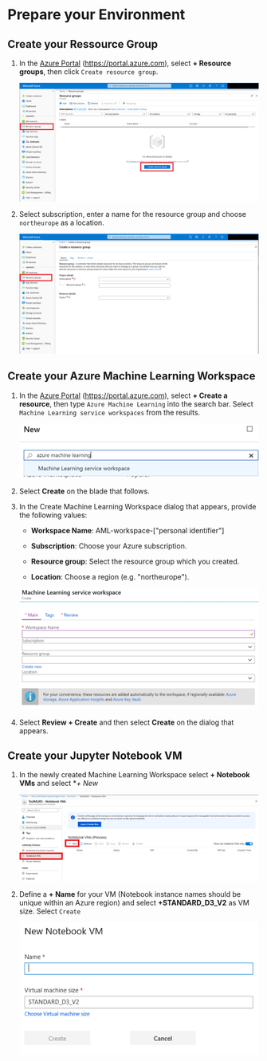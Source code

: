 # Prepare your Environment


## Create your Ressource Group

1.  In the [Azure Portal](https://portal.azure.com) (https://portal.azure.com), select **+ Resource groups**, then click `Create resource group`.

    ![Click on create resource group.](images/RG.png 'Create a resource group')

2. Select subscription, enter a name for the resource group and choose `northeurope` as a location.

    ![Select subscription, enter a name for the resource group and choose "northeurop" as location.](images/CreateRG.png 'Create a resource group')



## Create your Azure Machine Learning Workspace

1.  In the [Azure Portal](https://portal.azure.com) (https://portal.azure.com), select **+ Create a resource**, then type `Azure Machine Learning` into the search bar. Select `Machine Learning service workspaces` from the results.

    ![Select create a resource, type in Azure Machine Learning, then select it from the results list.](images/create-aml-resource.png 'Create a resource')

2. Select **Create** on the blade that follows.

3.  In the Create Machine Learning Workspace dialog that appears, provide the following values:

    - **Workspace Name**: AML-workspace-["personal identifier"]

    - **Subscription**: Choose your Azure subscription.

    - **Resource group**: Select the resource group which you created.

    - **Location**: Choose a region (e.g. "northeurope").

    ![Entering the previously provided value in the Create Machine Learning Workspace dialog.](images/create-aml-workspace.png 'Azure Machine Learning Workspace Creation Dialog')

4.  Select **Review + Create** and then select **Create** on the dialog that appears.



## Create your Jupyter Notebook VM

1. In the newly created Machine Learning Workspace select **+ Notebook VMs** and select **+ New*

      ![Create New Notebook VM.](images/JupyterVMs.PNG 'Azure Machine Learning Workspace Creation Dialog')
    
2. Define a **+ Name** for your VM (Notebook instance names should be unique within an Azure region) and select **+STANDARD_D3_V2** as VM size. Select `Create` 

      ![Create New Notebook VM.](images/CreateJupyterVM.PNG 'Azure Machine Learning Workspace Creation Dialog')
